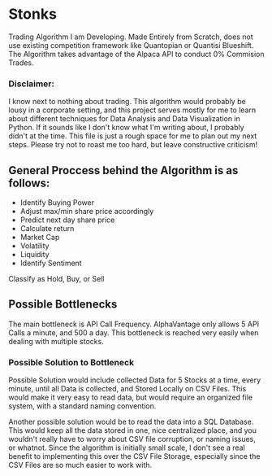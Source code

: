 # Stonks
Trading Algorithm I am Developing. Made Entirely from Scratch, does not use existing competition framework like Quantopian or Quantisi Blueshift. The Algorithm takes advantage of the Alpaca API to conduct 0% Commision Trades.

### Disclaimer:
I know next to nothing about trading. This algorithm would probably be lousy in a corporate setting, and this project serves mostly for me to learn about different techniques for Data Analysis and Data Visualization in Python. If it sounds like I don't know what I'm writing about, I probably didn't at the time. This file is just a rough space for me to plan out my next steps. Please try not to roast me too hard, but leave constructive criticism!

## General Proccess behind the Algorithm is as follows:

 - Identify Buying Power
 - Adjust max/min share price accordingly
 - Predict next day share price
 - Calculate return
 - Market Cap
 - Volatility
 - Liquidity
 - Identify Sentiment
 
 Classify as Hold, Buy, or Sell

## Possible Bottlenecks

The main bottleneck is API Call Frequency. AlphaVantage only allows 5 API Calls a minute, and 500 a day. This bottleneck is reached very easily when dealing with multiple stocks.

### Possible Solution to Bottleneck

Possible Solution would include collected Data for 5 Stocks at a time, every minute, until all Data is collected, and Stored Locally on CSV Files. This would make it very easy to read data, but would require an organized file system, with a standard naming convention.

Another possible solution would be to read the data into a SQL Database. This would keep all the data stored in one, nice centralized place, and you wouldn't really have to worry about CSV file corruption, or naming issues, or whatnot. Since the algorithm is initially small scale, I don't see a real benefit to implementing this over the CSV File Storage, especially since the CSV Files are so much easier to work with.
